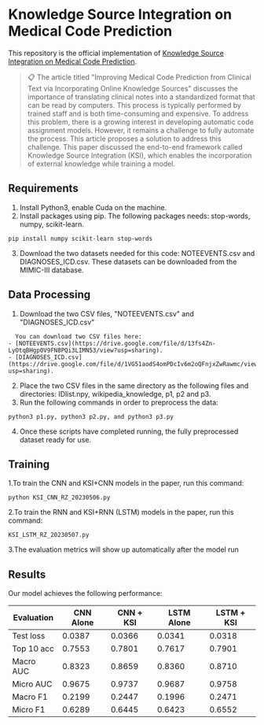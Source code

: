 # Knowledge Source Integration on Medical Code Prediction

This repository is the official implementation of [Knowledge Source Integration on Medical Code Prediction](https://dl.acm.org/doi/10.1145/3308558.3313485).

>📋  The article titled "Improving Medical Code Prediction from Clinical Text via Incorporating Online Knowledge Sources" discusses the importance of translating clinical notes into a standardized format that can be read by computers. This process is typically performed by trained staff and is both time-consuming and expensive. To address this problem, there is a growing interest in developing automatic code assignment models. However, it remains a challenge to fully automate the process. This article proposes a solution to address this challenge. This paper discussed the end-to-end framework called Knowledge Source Integration (KSI), which enables the incorporation of external knowledge while training a model. 


## Requirements

1. Install Python3, enable Cuda on the machine.  
2. Install packages using pip. The following packages needs: stop-words, numpy, scikit-learn. 
```setup
pip install numpy scikit-learn stop-words
```
3. Download the two datasets needed for this code: NOTEEVENTS.csv and DIAGNOSES_ICD.csv. These datasets can be downloaded from the MIMIC-III database.


## Data Processing

1. Download the two CSV files, "NOTEEVENTS.csv" and "DIAGNOSES_ICD.csv" 
```setup
  You can download two CSV files here:
- [NOTEEVENTS.csv](https://drive.google.com/file/d/13fs4Zn-LyOtqBHgp0V9FN8PQi3LIMN53/view?usp=sharing).
- [DIAGNOSES_ICD.csv](https://drive.google.com/file/d/1VG51aodS4omPDcIv6m2oQFnjxZwRawmc/view?usp=sharing).
```
2. Place the two CSV files in the same directory as the following files and directories: IDlist.npy, wikipedia_knowledge, p1, p2 and p3.
3. Run the following commands in order to preprocess the data: 
``` setup
python3 p1.py, python3 p2.py, and python3 p3.py  
```
4. Once these scripts have completed running, the fully preprocessed dataset ready for use. 

## Training

1.To train the CNN and KSI+CNN models in the paper, run this command:
```train
python KSI_CNN_RZ_20230506.py
```
2.To train the RNN and KSI+RNN (LSTM) models in the paper, run this command:
```train
KSI_LSTM_RZ_20230507.py
```
3.The evaluation metrics will show up automatically after the model run

## Results

Our model achieves the following performance:

| Evaluation    | CNN Alone | CNN + KSI | LSTM Alone| LSTM + KSI|
| ------------- | --------- | --------- | --------- | --------- |
| Test loss     |  0.0387   |  0.0366   |  0.0341   |  0.0318   |
| Top 10 acc    |  0.7553   |  0.7801   |  0.7617   |  0.7901   |
| Macro AUC     |  0.8323   |  0.8659   |  0.8360   |  0.8710   |
| Micro AUC     |  0.9675   |  0.9737   |  0.9687   |  0.9758   |
| Macro F1      |  0.2199   |  0.2447   |  0.1996   |  0.2471   |
| Micro F1      |  0.6289   |  0.6445   |  0.6423   |  0.6552   |
